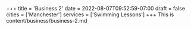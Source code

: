 +++
title = 'Business 2'
date = 2022-08-07T09:52:59-07:00
draft = false
cities = ['Manchester']
services = ['Swimming Lessons']
+++
This is content/business/business-2.md
